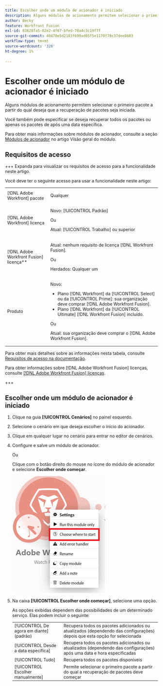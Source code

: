 ```yaml
---
title: Escolher onde um módulo de acionador é iniciado
description: Alguns módulos de acionamento permitem selecionar o primeiro pacote a partir do qual deseja que a recuperação de pacotes seja iniciada.
author: Becky
feature: Workfront Fusion
exl-id: 83628fa5-82e2-4f67-bfed-70a4c3c19f7f
source-git-commit: 40470e5d2183f690ad65f5e1170f78c37dee8603
workflow-type: tm+mt
source-wordcount: '328'
ht-degree: 1%

---
```


# Escolher onde um módulo de acionador é iniciado

Alguns módulos de acionamento permitem selecionar o primeiro pacote a partir do qual deseja que a recuperação de pacotes seja iniciada.

Você também pode especificar se deseja recuperar todos os pacotes ou apenas os pacotes de após uma data específica.

Para obter mais informações sobre módulos de acionador, consulte a seção [Módulos de acionador](/help/workfront-fusion/get-started-with-fusion/understand-fusion/module-overview.md#trigger-modules) no artigo Visão geral do módulo.

## Requisitos de acesso

+++ Expanda para visualizar os requisitos de acesso para a funcionalidade neste artigo.

Você deve ter o seguinte acesso para usar a funcionalidade neste artigo:

<table style="table-layout:auto">
 <col> 
 <col> 
 <tbody> 
  <tr> 
   <td role="rowheader">[!DNL Adobe Workfront] pacote</td> 
   <td> <p>Qualquer</p> </td> 
  </tr> 
  <tr data-mc-conditions=""> 
   <td role="rowheader">[!DNL Adobe Workfront] licença</td> 
   <td> <p>Novo: [!UICONTROL Padrão]</p><p>Ou</p><p>Atual: [!UICONTROL Trabalho] ou superior</p> </td> 
  </tr> 
  <tr> 
   <td role="rowheader">[!DNL Adobe Workfront Fusion] licença**</td> 
   <td>
   <p>Atual: nenhum requisito de licença [!DNL Workfront Fusion].</p>
   <p>Ou</p>
   <p>Herdados: Qualquer um </p>
   </td> 
  </tr> 
  <tr> 
   <td role="rowheader">Produto</td> 
   <td>
   <p>Novo:</p> <ul><li>Plano [!DNL Workfront] da [!UICONTROL Select] ou da [!UICONTROL Prime]: sua organização deve comprar [!DNL Adobe Workfront Fusion].</li><li>Plano [!DNL Workfront] da [!UICONTROL Ultimate] [!DNL Workfront Fusion] incluído.</li></ul>
   <p>Ou</p>
   <p>Atual: sua organização deve comprar o [!DNL Adobe Workfront Fusion].</p>
   </td> 
  </tr>
 </tbody> 
</table>

Para obter mais detalhes sobre as informações nesta tabela, consulte [Requisitos de acesso na documentação](/help/workfront-fusion/references/licenses-and-roles/access-level-requirements-in-documentation.md).

Para obter informações sobre [!DNL Adobe Workfront Fusion] licenças, consulte [[!DNL Adobe Workfront Fusion] licenças](/help/workfront-fusion/set-up-and-manage-workfront-fusion/licensing-operations-overview/license-automation-vs-integration.md).

+++

## Escolher onde um módulo de acionador é iniciado

1. Clique na guia **[!UICONTROL Cenários]** no painel esquerdo.
1. Selecione o cenário em que deseja escolher o início do acionador.
1. Clique em qualquer lugar no cenário para entrar no editor de cenários.
1. Configure e salve um módulo de acionador.

   Ou

   Clique com o botão direito do mouse no ícone do módulo de acionador e selecione **Escolher onde começar**.

   ![Escolher onde começar](assets/choose-where-to-start.png)

1. Na caixa **[!UICONTROL Escolher onde começar]**, selecione uma opção.

   As opções exibidas dependem das possibilidades de um determinado serviço. Elas podem incluir o seguinte:

   <table style="table-layout:auto">
    <col> 
    <col> 
    <tbody>
    <tr>
    <td>[!UICONTROL De agora em diante] (padrão)</td>
    <td>Recupera todos os pacotes adicionados ou atualizados (dependendo das configurações) depois que esta opção for selecionada</td>
    </tr>
     <tr>
    <td>[!UICONTROL Desde a data específica]</td>
    <td>Recupera todos os pacotes adicionados ou atualizados (dependendo das configurações) após uma data e hora especificadas</td>
      </tr>
      <tr>
    <td>[!UICONTROL Tudo]</td>
    <td>Recupera todos os pacotes disponíveis</td>
     </tr>
      <tr>
    <td>[!UICONTROL Escolher manualmente]</td>
    <td>Permite selecionar o primeiro pacote a partir do qual a recuperação de pacotes deve começar</td>
     </tr>
     </tbody>
   </table>
